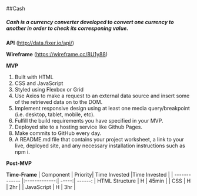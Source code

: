 ##Cash

##### Cash is a currency converter developed to convert one currency to another in order to check its corresponing value.

**API** 
(http://data.fixer.io/api/)

**Wireframe**
(https://wireframe.cc/8U1y88)

**MVP**
1. Built with HTML
2. CSS and JavaScript
3. Styled using Flexbox or Grid
4. Use Axios to make a request to an external data source and insert some of the retrieved data on to the DOM.
5. Implement responsive design using at least one media query/breakpoint (i.e. desktop, tablet, mobile, etc).
6. Fulfill the build requirements you have specified in your MVP.
6. Deployed site to a hosting service like Github Pages.
7. Make commits to GitHub every day.
8. A README.md file that contains your project worksheet, a link to your live, deployed site, and any necessary installation instructions such as npm i.

**Post-MVP**

   





**Time-Frame**
| Component | Priority| Time Invested |Time Invested  |
| ------------- |:-------------:| -----:| ------:
| HTML Structure     | H | 45min |
| CSS     | H      |   2hr |
| JavaScript | H     | 3hr |


